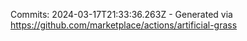 Commits: 2024-03-17T21:33:36.263Z - Generated via https://github.com/marketplace/actions/artificial-grass
<br>

